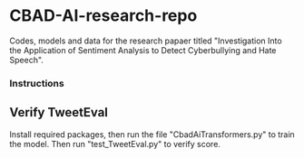 # CBAD-AI-research-repo
 Codes, models and data for the research papaer titled "Investigation Into the Application of Sentiment Analysis to Detect Cyberbullying and Hate Speech".

### Instructions

## Verify TweetEval
Install required packages, then run the file "CbadAiTransformers.py" to train the model.
Then run "test_TweetEval.py" to verify score.
